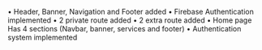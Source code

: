 • Header, Banner, Navigation and Footer added
• Firebase Authentication implemented
• 2 private route added
• 2 extra route added
• Home page Has 4 sections (Navbar, banner, services and footer)
• Authentication system implemented
